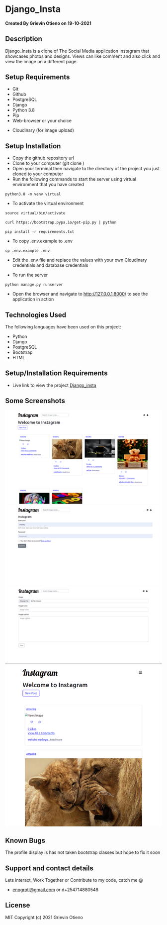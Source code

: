 # Django_Insta

#### Created By Grievin Otieno on 19-10-2021

## Description

Django_Insta is a clone of The Social Media application Instagram that showcases photos and designs. Views can like comment and also click and view the image on a different page.


## Setup Requirements

* Git
* Github
* PostgreSQL
* Django
* Python 3.8
* Pip
* Web-browser or your choice
- Cloudinary (for image upload)


## Setup Installation

- Copy the github repository url
- Clone to your computer (git clone )
- Open your terminal then navigate to the directory of the project you just cloned to your computer
- Run the following commands to start the server using virtual environment that you have created

```
python3.8 -m venv virtual
```

- To activate the virtual environment

```
source virtual/bin/activate
```

```
curl https://bootstrap.pypa.io/get-pip.py | python
```

```
pip install -r requirements.txt
```

- To copy .env.example to .env

```
cp .env.example .env
```

- Edit the .env file and replace the values with your own Cloudinary credentials and database credentials

- To run the server

```
python manage.py runserver

```

- Open the browser and navigate to http://127.0.0.1:8000/ to see the application in action

## Technologies Used

The following languages have been used on this project:

* Python 
* Django
* PostgreSQL
* Bootstrap
* HTML

## Setup/Installation Requirements

- Live link to view the project <a target="_blank" href="https://django-instagram12.herokuapp.com/">Django_insta</a>

## Some Screenshots

  <img src="./screenshots/homepage.png" alt="screenshot" />

  <img src="./screenshots/login.png" alt="screenshot" />

  <img src="./screenshots/post.png" alt="screenshot" />

  <img src="./screenshots/responsive.png" alt="screenshot" />


## Known Bugs

The profile display is has not taken bootstrap classes but hope to fix it soon

## Support and contact details
Lets interact, Work Together or Contribute to my code, catch me @ 
* enogroti@gmail.com or d+254714880548

## License

MIT Copyright (c) 2021 Grievin Otieno
